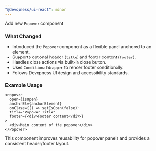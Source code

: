 ```yaml
---
"@devopness/ui-react": minor
---
```


Add new `Popover` component

### What Changed
- Introduced the `Popover` component as a flexible panel anchored to an element.
- Supports optional header (`title`) and footer content (`footer`).
- Handles close actions via built-in close button.
- Uses `ConditionalWrapper` to render footer conditionally.
- Follows Devopness UI design and accessibility standards.

### Example Usage
```tsx
<Popover
  open={isOpen}
  anchorEl={anchorElement}
  onClose={() => setIsOpen(false)}
  title="Popover Title"
  footer={<div>Footer content</div>}
>
  <div>Main content of the popover</div>
</Popover>
```
This component improves reusability for popover panels and provides a consistent header/footer layout.

